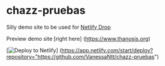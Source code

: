 # chazz-pruebas

Silly demo site to be used for [Netlify Drop](https://app.netlify.com/drop)

Preview demo site [right here] (https://www.thanosjs.org)

[![Deploy to Netlify](https://www.netlify.com/img/deploy/button.svg)]
(https://app.netlify.com/start/deploy?repository="https://github.com/VanessaNtt/chazz-pruebas")